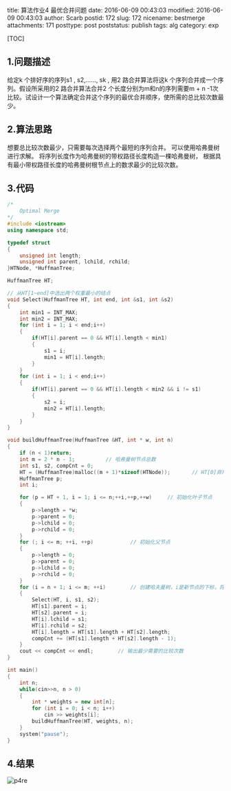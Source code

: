 title: 算法作业4 最优合并问题
date: 2016-06-09 00:43:03
modified: 2016-06-09 00:43:03
author: Scarb
postid: 172
slug: 172
nicename: bestmerge
attachments: 171
posttype: post
poststatus: publish
tags: alg
category: exp

[TOC]

## 1.问题描述
给定k 个排好序的序列s1 , s2,……, sk , 用2 路合并算法将这k 个序列合并成一个序列。假设所采用的2 路合并算法合并2 个长度分别为m和n的序列需要m + n -1次比较。试设计一个算法确定合并这个序列的最优合并顺序，使所需的总比较次数最少。

## 2.算法思路
想要总比较次数最少，只需要每次选择两个最短的序列合并。
可以使用哈弗曼树进行求解。
将序列长度作为哈弗曼树的带权路径长度构造一棵哈弗曼树，
根据具有最小带权路径长度的哈弗曼树根节点上的数求最少的比较次数。

## 3.代码
```C++
/*
	Optimal Merge
*/
#include <iostream>
using namespace std;

typedef struct
{
	unsigned int length;
	unsigned int parent, lchild, rchild;
}HTNode, *HuffmanTree;

HuffmanTree HT;

// 从HT[1~end]中选出两个权重最小的结点
void Select(HuffmanTree HT, int end, int &s1, int &s2)
{
	int min1 = INT_MAX;
	int min2 = INT_MAX;
	for (int i = 1; i < end;i++)
	{
		if(HT[i].parent == 0 && HT[i].length < min1)
		{
			s1 = i;
			min1 = HT[i].length;
		}
	}
	for (int i = 1; i < end;i++)
	{
		if(HT[i].parent == 0 && HT[i].length < min2 && i != s1)
		{
			s2 = i;
			min2 = HT[i].length;
		}
	}
}

void buildHuffmanTree(HuffmanTree &HT, int * w, int n)
{
	if (n < 1)return;
	int m = 2 * n - 1;			// 哈弗曼树节点总数
	int s1, s2, compCnt = 0;
	HT = (HuffmanTree)malloc((m + 1)*sizeof(HTNode));		// HT[0]弃用
	HuffmanTree p;
	int i;

	for (p = HT + 1, i = 1; i <= n;++i,++p,++w)		// 初始化叶子节点
	{
		p->length = *w;
		p->parent = 0;
		p->lchild = 0;
		p->rchild = 0;
	}
	for (; i <= m; ++i, ++p)			// 初始化父节点
	{
		p->length = 0;
		p->parent = 0;
		p->lchild = 0;
		p->rchild = 0;
	}
	for (i = n + 1; i <= m; ++i)		// 创建哈夫曼树，i是新节点的下标，将每个孩子结点链接到每个父节点
	{
		Select(HT, i, s1, s2);
		HT[s1].parent = i;
		HT[s2].parent = i;
		HT[i].lchild = s1;
		HT[i].rchild = s2;
		HT[i].length = HT[s1].length + HT[s2].length;
		compCnt += (HT[s1].length + HT[s2].length - 1);
	}
	cout << compCnt << endl;		// 输出最少需要的比较次数
}

int main()
{
	int n;
	while(cin>>n, n > 0)
	{
		int * weights = new int[n];
		for (int i = 0; i < n; i++)
			cin >> weights[i];
		buildHuffmanTree(HT, weights, n);
	}
	system("pause");
}
```
## 4.结果
![p4re][img1]

[img1]:http://114.215.140.250/wp-content/uploads/2016/06/p4re.png